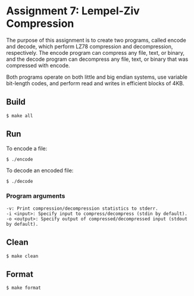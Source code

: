 # Assignment 7: Lempel-Ziv Compression
The purpose of this assignment is to create two programs, called encode and decode, which perform LZ78 compression and decompression, respectively. The encode program can compress any file, text, or binary, and the decode program can decompress any file, text, or binary that was compressed with encode.

Both programs operate on both little and big endian systems, use variable bit-length codes, and perform read and writes in efficient blocks of 4KB.

## Build
	$ make all

## Run
To encode a file:
	
	$ ./encode

To decode an encoded file:

	$ ./decode

### Program arguments
	-v: Print compression/decompression statistics to stderr.
	-i <input>: Specify input to compress/decompress (stdin by default).
	-o <output>: Specify output of compressed/decompressed input (stdout by default).

## Clean
	$ make clean

## Format
	$ make format
